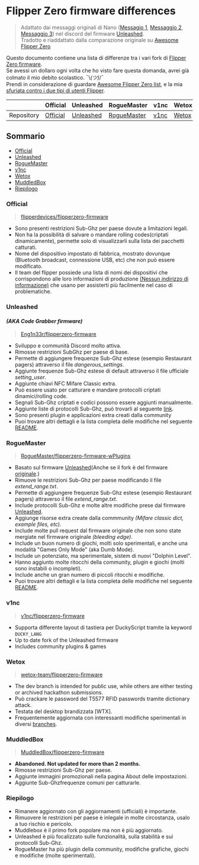 # **Flipper Zero firmware differences**

> Adattato dai messaggi originali di Nano ([Messagio 1](discord.com/users/597435984925294620), [Messaggio 2](https://discord.com/channels/937479784148115456/937489970007003166/970666146804170792), [Messaggio 3](https://discord.com/channels/937479784148115456/937489970007003166/970666162247581806)) nel discord del firmware [Unleashed](#unleashed).  
Tradotto e riaddattato dalla comparazione originale su [Awesome Flipper Zero](https://github.com/djsime1/awesome-flipperzero/blob/main/Firmwares.md)

Questo documento contiene una lista di differenze tra i vari fork di [Flipper Zero firmware](#official).  
Se avessi un dollaro ogni volta che ho visto fare questa domanda, avrei già colmato il mio debito scolastico. ¯\\*(ツ)*/¯  
Prendi in considerazione di guardare [Awesome Flipper Zero list](https://github.com/djsime1/awesome-flipperzero), e la mia [sfuriata contro i due tipi di utenti Flipper](https://gist.github.com/djsime1/73adaaf24f20b8bb70c4d4854431b0f1).

| |Official |Unleashed |RogueMaster |v1nc |Wetox |MuddleBox |
|-|-|-|-|-|-|-|
|Repository |[Official](https://github.com/flipperdevices/flipperzero-firmware) |[Unleashed](https://github.com/Eng1n33r/flipperzero-firmware) |[RogueMaster](https://github.com/RogueMaster/flipperzero-firmware-wPlugins) |[v1nc](https://github.com/v1nc/flipperzero-firmware) |[Wetox](https://github.com/wetox-team/flipperzero-firmware) |[MuddleBox](https://github.com/MuddledBox/flipperzero-firmware) |

## Sommario

- [Official](#official)
- [Unleashed](#unleashed)
- [RogueMaster](#roguemaster)
- [v1nc](#v1nc)
- [Wetox](#wetox)
- [MuddledBox](#muddledbox)
- [Riepilogo](#riepilogo)

### **Official**

> [flipperdevices/flipperzero-firmware](https://github.com/flipperdevices/flipperzero-firmware)

- Sono presenti restrizioni Sub-Ghz per paese dovute a limitazioni legali.
- Non ha la possibilità di salvare o mandare rolling codes(criptati dinamicamente), permette solo di visualizzarli sulla lista dei pacchetti catturati.
- Nome del dispositivo impostato di fabbrica, mostrato dovunque (Bluetooth broadcast, connessione USB, etc) che non può essere modificato.
- Il team del flipper possiede una lista di nomi dei dispositivi che corrispondono alle loro informazioni di produzione [(Nessun indirizzo di informazione)](https://discord.com/channels/740930220399525928/765282833744265246/971881286543224852) che usano per assisterti più facilmente nel caso di problematiche.

### **Unleashed**

#### *(AKA Code Grabber firmware)*

> [Eng1n33r/flipperzero-firmware](https://github.com/Eng1n33r/flipperzero-firmware)

- Sviluppo e communità Discord molto attiva.
- Rimosse restrizioni SubGhz per paese di base.
- Permette di aggiungere frequenze Sub-Ghz estese (esempio Restaurant pagers) attraverso il file *dangerous_settings*.
- Aggiunte frequenze Sub-Ghz estese di default attraverso il file ufficiale *setting_user*.
- Aggiunte chiavi NFC Mifare Classic extra.
- Può essere usato per catturare e mandare protocolli criptati dinamici/rolling code.
- Segnali Sub-Ghz criptati e codici possono essere aggiunti manualmente.
- Aggiunte liste di protocolli Sub-Ghz, può trovarli al seguente [link](https://github.com/Eng1n33r/flipperzero-firmware#current-modified-and-new-subghz-protocols-list).
- Sono presenti plugin e applicazioni extra creati dalla community
- Puoi trovare altri dettagli e la lista completa delle modifiche nel seguente [README](https://github.com/Eng1n33r/flipperzero-firmware#readme).

### **RogueMaster**

> [RogueMaster/flipperzero-firmware-wPlugins](https://github.com/RogueMaster/flipperzero-firmware-wPlugins)

- Basato sul firmware [Unleashed](#unleashed)(Anche se il fork è del firmware [originale](#official).)
- Rimuove le restrizioni Sub-Ghz per paese modificando il file *extend_range.txt*.
- Permette di aggiungere frequenze Sub-Ghz estese (esempio Restaurant pagers) attraverso il file *extend_range.txt*.
- Include protocolli Sub-Ghz e molte altre modifiche prese dal firmware [Unleashed](#unleashed).
- Aggiunge risorse extra create dalla commmunity *(Mifare classic dict, example files, etc)*.
- Include molte pull request dal firmware originale che non sono state mergiate nel firmware originale *(bleeding edge)*.
- Include un buon numero di giochi, molti solo sperimentali, e anche una modalità "Games Only Mode" (aka Dumb Mode).
- Include un potenziato, ma sperimentale, sistem di nuovi "Dolphin Level".
- Hanno aggiunto molte ritocchi della community, plugin e giochi (molti sono instabili o incompleti).
- Include anche un gran numero di piccoli ritocchi e modifiche.
- Puoi trovare altri dettagli e la lista completa delle modifiche nel seguente [README](https://github.com/RogueMaster/flipperzero-firmware-wPlugins#readme).

### **v1nc**

> [v1nc/flipperzero-firmware](https://github.com/v1nc/flipperzero-firmware)

- Supporta differente layout di tastiera per DuckyScript tramite la keyword `DUCKY_LANG`
- Up to date fork of the Unleashed firmware
- Includes community plugins & games

### **Wetox**

> [wetox-team/flipperzero-firmware](https://github.com/wetox-team/flipperzero-firmware)

- The dev branch is intended for public use, while others are either testing or archived hackathon submissions.
- Può crackare le password del T5577 RFID passwords tramite dictionary attack.
- Testata del desktop brandizzata [WTX].
- Frequentemente aggiornata con interessanti modifiche sperimentali in diversi [branches](https://github.com/wetox-team/flipperzero-firmware/branches).

### **MuddledBox**

> [MuddledBox/flipperzero-firmware](https://github.com/MuddledBox/flipperzero-firmware)

- **Abandoned. Not updated for more than 2 months.**
- Rimosse restrizioni Sub-Ghz per paese.
- Aggiunte immagini promozionali nella pagina About delle impostazioni.
- Aggiunte Sub-Ghzfrequenze comuni per catturarle.

### **Riepilogo**

- Rimanere aggiornato con gli aggiornamenti (ufficiali) è importante.
- Rimuovere le restrizioni per paese è inlegale in molte circostanza, usalo a tuo rischio e pericolo.
- Muddlebox è il primo fork popolare ma non è più aggiornato.
- Unleashed è più focalizzato sulle funzionalità, sulla stabilità e sui protocolli Sub-Ghz.
- RogueMaster ha più plugin della community, modifiche grafiche, giochi e modifiche (molte sperimentali).
